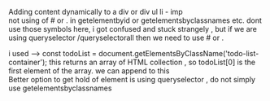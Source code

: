 Adding content dynamically to a div  or div ul li - imp  
 not using of # or . in getelementbyid or getelementsbyclassnames etc. dont use those symbols here, i got confused and stuck strangely  , but if we are using queryselector /queryselectorall then we  need to use # or . 

i used -->     const todoList = document.getElementsByClassName('todo-list-container');  this returns an array of HTML collection  , so todoList[0] is the first element of the array. we can append to this  
Better option to get hold of element is using queryselector , do not simply use getelementsbyclassnames  